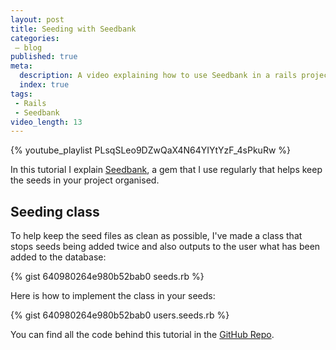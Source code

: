 ```yaml
---
layout: post
title: Seeding with Seedbank
categories:
 – blog
published: true
meta:
  description: A video explaining how to use Seedbank in a rails project.
  index: true
tags: 
 - Rails
 - Seedbank
video_length: 13
---
```


{% youtube_playlist PLsqSLeo9DZwQaX4N64YIYtYzF_4sPkuRw %}

In this tutorial I explain [Seedbank](https://github.com/james2m/seedbank), a gem that I use regularly that helps keep the seeds in your project organised.

## Seeding class

To help keep the seed files as clean as possible, I've made a class that stops seeds being added twice and also outputs to the user what has been added to the database:

{% gist 640980264e980b52bab0 seeds.rb %}

Here is how to implement the class in your seeds:

{% gist 640980264e980b52bab0 users.seeds.rb %}


You can find all the code behind this tutorial in the [GitHub Repo](https://github.com/MikeRogers0/GenericApp/tree/refactoring-seeds).
